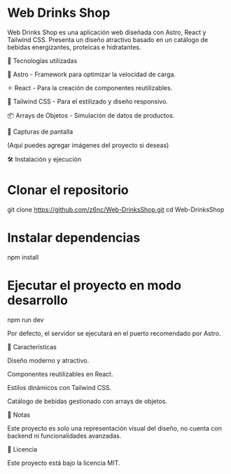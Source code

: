 # Web Drinks Shop

Web Drinks Shop es una aplicación web diseñada con Astro, React y Tailwind CSS. Presenta un diseño atractivo basado en un catálogo de bebidas energizantes, proteicas e hidratantes.

🚀 Tecnologías utilizadas

🌠 Astro - Framework para optimizar la velocidad de carga.

⚛️ React - Para la creación de componentes reutilizables.

🎨 Tailwind CSS - Para el estilizado y diseño responsivo.

📦 Arrays de Objetos - Simulación de datos de productos.

📸 Capturas de pantalla

(Aquí puedes agregar imágenes del proyecto si deseas)

🛠 Instalación y ejecución

# Clonar el repositorio
git clone https://github.com/z6nc/Web-DrinksShop.git
cd Web-DrinksShop

# Instalar dependencias
npm install

# Ejecutar el proyecto en modo desarrollo
npm run dev

Por defecto, el servidor se ejecutará en el puerto recomendado por Astro.

🌟 Características

Diseño moderno y atractivo.

Componentes reutilizables en React.

Estilos dinámicos con Tailwind CSS.

Catálogo de bebidas gestionado con arrays de objetos.

📌 Notas

Este proyecto es solo una representación visual del diseño, no cuenta con backend ni funcionalidades avanzadas.

📄 Licencia

Este proyecto está bajo la licencia MIT.
